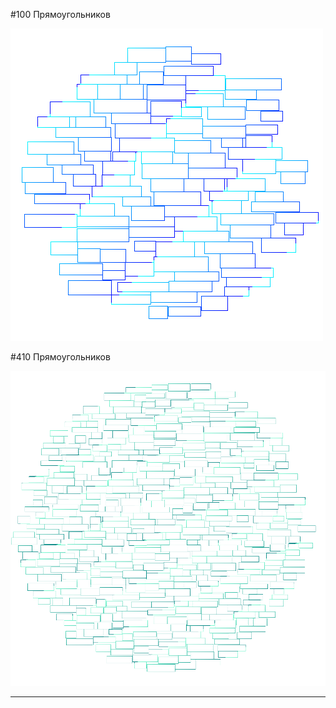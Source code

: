 ﻿#100 Прямоугольников

![100 прямоугольников](pictures\500x500.png)

#410 Прямоугольников

![410 прямоугольников](pictures\1000x1000.png)

---